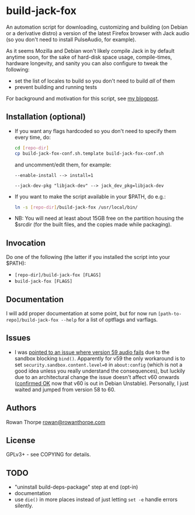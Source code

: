 build-jack-fox
==============

An automation script for downloading, customizing and building (on Debian or a derivative distro) a version of the latest
Firefox browser with Jack audio (so you don't need to install PulseAudio, for example).

As it seems Mozilla and Debian won't likely compile Jack in by default anytime soon, for the sake of hard-disk space usage,
compile-times, hardware longevity, and sanity you can also configure to tweak the following:

* set the list of locales to build so you don't need to build *all* of them
* prevent building and running tests

For background and motivation for this script, see
[my blogpost](http://blog.rowanthorpe.com/2017/12/17/firefox-without-pulseaudio-in-debian.html).

Installation (optional)
-----------------------

* If you want any flags hardcoded so you don't need to specify them every time, do:
  ```sh
  cd [repo-dir]
  cp build-jack-fox-conf.sh.template build-jack-fox-conf.sh
  ```
  and uncomment/edit them, for example:
  ```text
  --enable-install --> install=1
  ```
  ```text
  --jack-dev-pkg "libjack-dev" --> jack_dev_pkg=libjack-dev
  ```
* If you want to make the script available in your $PATH, do e.g.:
  ```sh
  ln -s [repo-dir]/build-jack-fox /usr/local/bin/
  ```
* NB: You will need at least about 15GB free on the partition housing the $srcdir (for the built files, and the copies
  made while packaging).

Invocation
----------

Do one of the following (the latter if you installed the script into your $PATH):

* `[repo-dir]/build-jack-fox [FLAGS]`
* `build-jack-fox [FLAGS]`

Documentation
-------------

I will add proper documentation at some point, but for now run `[path-to-repo]/build-jack-fox --help` for a list of
optflags and varflags.

Issues
------

* I was [pointed to an issue where version 59 audio fails](https://twitter.com/malkavianbilbao/status/974698569331625984)
  due to the sandbox blocking `bind()`. Apparently for v59 the only workaround is to set `security.sandbox.content.level=0`
  in `about:config` (which is not a good idea unless you really understand the consequences), but luckily due to an
  architectural change the issue doesn't affect v60 onwards
  ([confirmed OK](https://twitter.com/malkavianbilbao/status/997162915240316933) now that v60 is out in Debian Unstable).
  Personally, I just waited and jumped from version 58 to 60.

Authors
-------

Rowan Thorpe <rowan@rowanthorpe.com>

License
-------

GPLv3+ - see COPYING for details.

TODO
----

* "uninstall build-deps-package" step at end (opt-in)
* documentation
* use `die()` in more places instead of just letting `set -e` handle errors silently.
